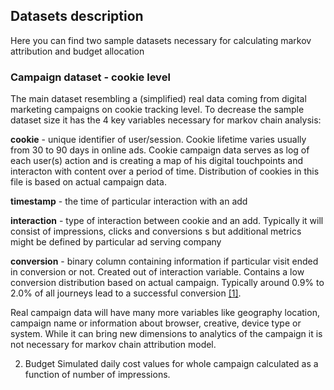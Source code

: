 ## Datasets description
Here you can find two sample datasets necessary for calculating markov attribution and budget allocation

### Campaign dataset - cookie level

The main dataset resembling a (simplified) real data coming from digital marketing campaigns on cookie tracking level.
To decrease the sample dataset size it has the 4 key variables necessary for markov chain analysis:

**cookie** - unique identifier of user/session. Cookie lifetime varies usually from 30 to 90 days in online ads.
Cookie campaign data serves as log of each user(s) action and is creating a map of his digital touchpoints and interacton with content over a period of time. Distribution of cookies in this file is based on actual campaign data.

**timestamp** - the time of particular interaction with an add

**interaction** - type of interaction between cookie and an add. Typically it will consist of impressions, clicks and conversions s but additional metrics might be defined by particular ad serving company

**conversion** - binary column containing information if particular visit ended in conversion or not. Created out of interaction variable. Contains a low conversion distribution based on actual campaign. Typically around 0.9% to 2.0% of all journeys lead to a successful conversion [[1]](https://papers.ssrn.com/sol3/papers.cfm?abstract_id=2343077).

Real campaign data will have many more variables like geography location, campaign name or information about browser, creative, device type or system. While it can bring new dimensions to analytics of the campaign it is not necessary for markov chain attribution model.


2) Budget
Simulated daily cost values for whole campaign calculated as a function of number of impressions.


